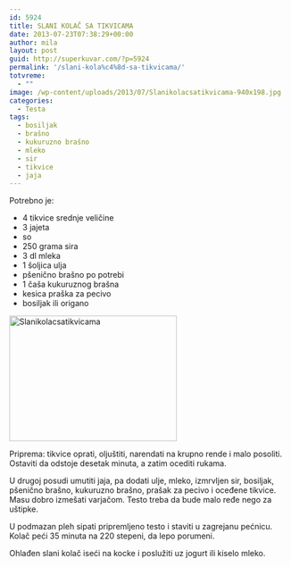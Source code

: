 ```yaml
---
id: 5924
title: SLANI KOLAČ SA TIKVICAMA
date: 2013-07-23T07:38:29+00:00
author: mila
layout: post
guid: http://superkuvar.com/?p=5924
permalink: '/slani-kola%c4%8d-sa-tikvicama/'
totvreme:
  - ""
image: /wp-content/uploads/2013/07/Slanikolacsatikvicama-940x198.jpg
categories:
  - Testa
tags:
  - bosiljak
  - brašno
  - kukuruzno brašno
  - mleko
  - sir
  - tikvice
  - jaja
---
```

Potrebno je:

  * 4 tikvice srednje veličine
  * 3 jajeta
  * so
  * 250 grama sira
  * 3 dl mleka
  * 1 šoljica ulja
  * pšenično brašno po potrebi
  * 1 čaša kukuruznog brašna
  * kesica praška za pecivo
  * bosiljak ili origano

<img class="alignnone size-medium wp-image-5925" src="//superkuvar.com/wp-content/uploads/2013/07/Slanikolacsatikvicama-300x225.jpg" alt="Slanikolacsatikvicama" width="300" height="225" /> 

Priprema: tikvice oprati, oljuštiti, narendati na krupno rende i malo posoliti. Ostaviti da odstoje desetak minuta, a zatim ocediti rukama.

U drugoj posudi umutiti jaja, pa dodati ulje, mleko, izmrvljen sir, bosiljak, pšenično brašno, kukuruzno brašno, prašak za pecivo i oceđene tikvice. Masu dobro izmešati varjačom. Testo treba da bude malo ređe nego za uštipke.

U podmazan pleh sipati pripremljeno testo i staviti u zagrejanu pećnicu. Kolač peći 35 minuta na 220 stepeni, da lepo porumeni.

Ohlađen slani kolač iseći na kocke i poslužiti uz jogurt ili kiselo mleko.